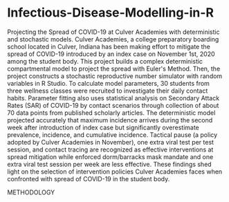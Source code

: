 # Infectious-Disease-Modelling-in-R
Projecting the Spread of COVID-19 at Culver Academies with deterministic and stochastic models.
Culver Academies, a college preparatory boarding school located in Culver, Indiana has been making
effort to mitigate the spread of COVID-19 introduced by an index case on November 1st, 2020 among the
student body.
This project builds a complex deterministic compartmental model to project the spread with Euler's
Method. Then, the project constructs a stochastic reproductive number simulator with random variables
in R Studio. To calculate model parameters, 30 students from three wellness classes were recruited to
investigate their daily contact habits. Parameter fitting also uses statistical analysis on Secondary Attack
Rates (SAR) of COVID-19 by contact scenarios through collection of about 70 data points from published
scholarly articles.
The deterministic model projected accurately that maximum incidence arrives during the second week
after introduction of index case but significantly overestimate prevalence, incidence, and cumulative
incidence. Tactical pause (a policy adopted by Culver Academies in November), one extra viral test per
test session, and contact tracing are recognized as effective interventions at spread mitigation while
enforced dorm/barracks mask mandate and one extra viral test session per week are less effective.
These findings shed light on the selection of intervention policies Culver Academies faces when
confronted with spread of COVID-19 in the student body.

METHODOLOGY
